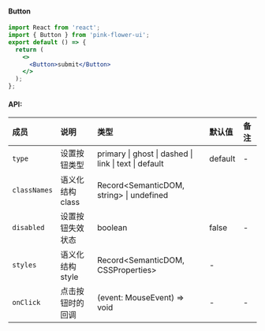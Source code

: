 #### Button

```jsx
import React from 'react';
import { Button } from 'pink-flower-ui';
export default () => {
  return (
    <>
      <Button>submit</Button>
    </>
  );
};
```

#### API:

| 成员         | 说明             | 类型                                                  | 默认值  | 备注 |
| :----------- | :--------------- | :---------------------------------------------------- | :------ | :--- |
| `type`       | 设置按钮类型     | primary \| ghost \| dashed \| link \| text \| default | default | -    |
| `classNames` | 语义化结构 class | Record<SemanticDOM, string> \| undefined              |         |
| `disabled`   | 设置按钮失效状态 | boolean                                               | false   | -    |
| `styles`     | 语义化结构 style | Record<SemanticDOM, CSSProperties>                    | -       |
| `onClick`    | 点击按钮时的回调 | (event: MouseEvent) => void                           | -       | -    |

